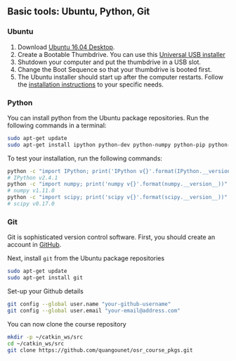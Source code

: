 ## Basic tools: Ubuntu, Python, Git

### Ubuntu
1. Download [Ubuntu 16.04 Desktop](https://www.ubuntu.com/download/desktop).
2. Create a Bootable Thumbdrive. You can use this
[Universal USB installer](https://www.pendrivelinux.com/universal-usb-installer-easy-as-1-2-3/)
3. Shutdown your computer and put the thumbdrive in a USB slot.
4. Change the Boot Sequence so that your thumbdrive is booted first.
5. The Ubuntu installer should start up after the computer restarts. Follow the
[installation instructions](https://www.ubuntu.com/download/desktop/install-ubuntu-desktop)
to your specific needs.

### Python
You can install python from the Ubuntu package repositories. Run the following
commands in a terminal:
```bash
sudo apt-get update
sudo apt-get install ipython python-dev python-numpy python-pip python-scipy
```

To test your installation, run the following commands:
```bash
python -c "import IPython; print('IPython v{}'.format(IPython.__version__))"
# IPython v2.4.1
python -c "import numpy; print('numpy v{}'.format(numpy.__version__))"
# numpy v1.11.0
python -c "import scipy; print('scipy v{}'.format(scipy.__version__))"
# scipy v0.17.0
```

### Git
Git is sophisticated version control software. First, you should create an
account in [GitHub](https://github.com/).

Next, install `git` from the Ubuntu package repositories
```bash
sudo apt-get update
sudo apt-get install git
```

Set-up your Github details
```bash
git config --global user.name "your-github-username"
git config --global user.email "your-email@address.com"
```

You can now clone the course repository
```bash
mkdir -p ~/catkin_ws/src
cd ~/catkin_ws/src
git clone https://github.com/quangounet/osr_course_pkgs.git
```

